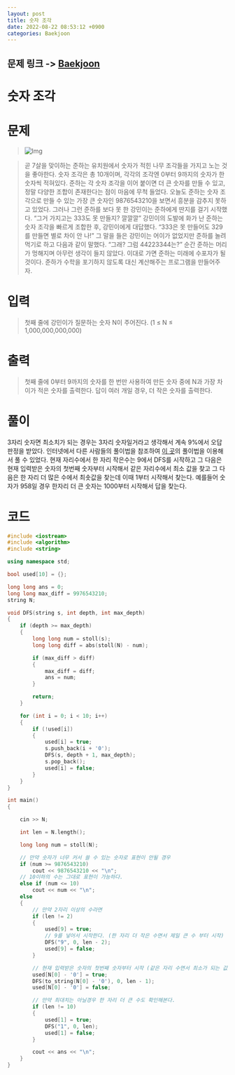 ```yaml
---
layout: post
title: 숫자 조각
date: 2022-08-22 08:53:12 +0900
categories: Baekjoon
---
```


## 문제 링크 -> [Baekjoon](https://www.acmicpc.net/problem/14629)
# 숫자 조각

# 문제
> ![Img](https://onlinejudgeimages.s3-ap-northeast-1.amazonaws.com/problem/14629/1.png)

> 곧 7살을 맞이하는 준하는 유치원에서 숫자가 적힌 나무 조각들을 가지고 노는 것을 좋아한다. 숫자 조각은 총 10개이며, 각각의 조각엔 0부터 9까지의 숫자가 한 숫자씩 적혀있다. 준하는 각 숫자 조각을 이어 붙이면 더 큰 숫자를 만들 수 있고, 정말 다양한 조합이 존재한다는 점이 마음에 무척 들었다. 오늘도 준하는 숫자 조각으로 만들 수 있는 가장 큰 숫자인 9876543210을 보면서 흥분을 감추지 못하고 있었다. 그러나 그런 준하를 보다 못 한 강민이는 준하에게 딴지를 걸기 시작했다.
“그거 가지고는 333도 못 만들지? 깔깔깔”
강민이의 도발에 화가 난 준하는 숫자 조각을 빠르게 조합한 후, 강민이에게 대답했다.
“333은 못 만들어도 329를 만들면 별로 차이 안 나!”
그 말을 들은 강민이는 어이가 없었지만 준하를 놀려먹기로 하고 다음과 같이 말했다.
“그래? 그럼 44223344는?”
순간 준하는 머리가 멍해지며 아무런 생각이 들지 않았다. 이대로 가면 준하는 미래에 수포자가 될 것이다. 준하가 수학을 포기하지 않도록 대신 계산해주는 프로그램을 만들어주자.

# 입력
> 첫째 줄에 강민이가 질문하는 숫자 N이 주어진다. (1 ≤ N ≤ 1,000,000,000,000)

# 출력
> 첫째 줄에 0부터 9까지의 숫자를 한 번만 사용하여 만든 숫자 중에 N과 가장 차이가 적은 숫자를 출력한다. 답이 여러 개일 경우, 더 작은 숫자를 출력한다.

# 풀이
3자리 숫자면 최소치가 되는 경우는 3자리 숫자일거라고 생각해서 계속 9%에서 오답 판정을 받았다. 인터넷에서 다른 사람들의 풀이법을 참조하여 [이 곳](https://velog.io/@lifeisbeautiful/%EB%B0%B1%EC%A4%80-14629%EB%B2%88-%EC%88%AB%EC%9E%90-%EC%A1%B0%EA%B0%81-DP-Java-Kotlin)의 풀이법을 이용해서 풀 수 있었다. 현재 자리수에서 한 자리 작은수는 9에서 DFS를 시작하고 그 다음은 현재 입력받은 숫자의 첫번째 숫자부터 시작해서 같은 자리수에서 최소 값을 찾고 그 다음은 한 자리 더 많은 수에서 최솟값을 찾는데 이때 1부터 시작해서 찾는다. 예를들어 숫자가 958일 경우 한자리 더 큰 숫자는 1000부터 시작해서 답을 찾는다.

# 코드
```c++
#include <iostream>
#include <algorithm>
#include <string>

using namespace std;

bool used[10] = {};

long long ans = 0;	
long long max_diff = 9976543210;
string N;

void DFS(string s, int depth, int max_depth)
{
	if (depth >= max_depth)
	{
		long long num = stoll(s);
		long long diff = abs(stoll(N) - num);

		if (max_diff > diff)
		{
			max_diff = diff;
			ans = num;
		}

		return;
	}

	for (int i = 0; i < 10; i++)
	{
		if (!used[i])
		{
			used[i] = true;
			s.push_back(i + '0');
			DFS(s, depth + 1, max_depth);
			s.pop_back();
			used[i] = false;
		}
	}
}

int main()
{

	cin >> N;

	int len = N.length();

	long long num = stoll(N);

    // 만약 숫자가 너무 커서 쓸 수 있는 숫자로 표현이 안될 경우
	if (num >= 9876543210)
		cout << 9876543210 << "\n";
    // 10이하의 수는 그대로 표현이 가능하다.
	else if (num <= 10)
		cout << num << "\n";
	else
	{
        // 만약 2자리 이상의 수라면
		if (len != 2)
		{
			used[9] = true;
            // 9를 넣어서 시작한다. (한 자리 더 작은 수면서 제일 큰 수 부터 시작)
			DFS("9", 0, len - 2);
			used[9] = false;
		}

        // 현재 입력받은 숫자의 첫번째 숫자부터 시작 (같은 자리 수면서 최소가 되는 값을 찾는다.)
		used[N[0] - '0'] = true;
		DFS(to_string(N[0] - '0'), 0, len - 1);
		used[N[0] - '0'] = false;

        // 만약 최대치는 아닐경우 한 자리 더 큰 수도 확인해본다.
		if (len != 10)
		{
			used[1] = true;
			DFS("1", 0, len);
			used[1] = false;
		}

		cout << ans << "\n";
	}
}
```